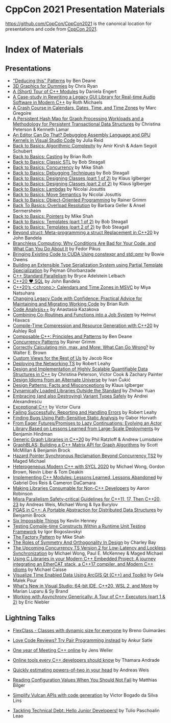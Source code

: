 CppCon 2021 Presentation Materials
==================================

https://github.com/CppCon/CppCon2021 is the canonical location for presentations
and code from [CppCon 2021](http://cppcon.org).

# Index of Materials

## Presentations

- ["Deducing this" Patterns](Presentations/Deducing_this_Patterns_Ben_Deane_CppCon_2021.pdf) by Ben Deane
- [3D Graphics for Dummies](Presentations/CppCon_2021_3D_Graphics_for_Dummies.pdf) by Chris Ryan
- [A (Short) Tour of C++ Modules](Presentations/a_short_tour_of_cpp_modules.pdf) by Daniela Engert
- [A Case-study in Rewriting a Legacy GUI Library for Real-time Audio Software in Modern C++](Presentations/Glass_Properties_CPPCon_2021_2.pdf) by Roth Michaels
- [A Crash Course in Calendars, Dates, Time, and Time Zones](Presentations/CppCon_2021_A_Crash_Course_in_Calendars_Dates_Time_and_Time_Zones.pptx) by Marc Gregoire
- [A Persistent Hash Map for Graph Processing Workloads and a Methodology for Persistent Transactional Data Structures](Presentations/CppCon_2021__Persistent_Data_Structures.pdf) by Christina Peterson & Kenneth Lamar
- [An Editor Can Do That? Debugging Assembly Language and GPU Kernels in Visual Studio Code](Presentations/an_editor_can_do_that.pdf) by Julia Reid
- [Back to Basics: Algorithmic Complexity](Presentations/Algorithmic_Complexity.pdf) by Amir Kirsh & Adam Segoli Schubert
- [Back to Basics: Casting](Presentations/Back_to_Basics_Casting.pdf) by Brian Ruth
- [Back to Basics: Classic STL](Presentations/back_to_basics_classic_stl__bob_steagall__cppcon_2021_1.pdf) by Bob Steagall
- [Back to Basics: Concurrency](Presentations/Mike_Shah_CPPCON_2021_Concurrency_1.pdf) by Mike Shah
- [Back to Basics: Debugging Techniques](Presentations/back_to_basics_debugging_techniques__bob_steagall__cppcon_2021.pdf) by Bob Steagall
- [Back to Basics: Designing Classes (part 1 of 2)](Presentations/Designing_Classes_part_1.pdf) by Klaus Iglberger
- [Back to Basics: Designing Classes (part 2 of 2)](Presentations/Designing_Classes_part_2.pdf) by Klaus Iglberger
- [Back to Basics: Lambdas](Presentations/BackToBasics_Lambdas.pdf) by Nicolai Josuttis
- [Back to Basics: Move Semantics](Presentations/BackToBasics_MoveSemantics.pdf) by Nicolai Josuttis
- [Back to Basics: Object-Oriented Programming](Presentations/ObjectOrientedProgramming.pdf) by Rainer Grimm
- [Back To Basics: Overload Resolution](Presentations/Overload_Resolution_CppCon_2021.pdf) by Barbara Geller & Ansel Sermersheim
- [Back to Basics: Pointers](Presentations/Mike_Shah_CPPCON_2021_Back_to_Basics__Pointers.pdf) by Mike Shah
- [Back to Basics: Templates (part 1 of 2)](Presentations/back_to_basics_templates_part_1__bob_steagall__cppcon_2021.pdf) by Bob Steagall
- [Back to Basics: Templates (part 2 of 2)](Presentations/back_to_basics_templates_part_2__bob_steagall__cppcon_2021.pdf) by Bob Steagall
- [Beyond struct: Meta-programming a struct Replacement in C++20](Presentations/BeyondStruct.pdf) by John Bandela
- [Branchless Computing: Why Conditions Are Bad for Your Code, and What Can You Do About It](Presentations/Branchless_computing.pdf) by Fedor Pikus
- [Bringing Existing Code to CUDA Using constexpr and std::pmr](Presentations/bringing_existing_code_to_CUDA.pptx) by Bowie Owens
- [Building an Extensible Type Serialization System using Partial Template
  Specialization](Presentations/Pejman_Ghorbanzade_CppCon_2021_Extensible_Type_Serialization_System.pdf)
by Pejman Ghorbanzade
- [C++ Standard Parallelism](Presentations/cpp_standard_parallelism__r0.pdf) by Bryce Adelstein Lelbach
- [C++20 ❤ SQL](Presentations/C%5EM%5EM20_%E2%9D%A4_SQL.pdf) by John Bandela
- [C++20’s ＜chrono＞ Calendars and Time Zones in MSVC](Presentations/Cpp20_Chrono.pptx) by Miya Natsuhara
- [Changing Legacy Code with Confidence: Practical Advice for Maintaining and Migrating Working Code](Presentations/changing_legacy_code.pdf) by Brian Ruth
- [Code Analysis++](Presentations/Code_analysis.pdf) by Anastasia Kazakova
- [Combining Co-Routines and Functions into a Job System](Presentations/combining_co-routines_and_functions.pdf) by Helmut Hlavacs
- [Compile-Time Compression and Resource Generation with C++20](Presentations/CompileTimeCompression.pdf) by Ashley Roll
- [Composable C++: Principles and Patterns](Presentations/Composable_C.pdf) by Ben Deane
- [Concurrency Patterns](Presentations/ConcurrencyPatterns_1.pdf) by Rainer Grimm
- [Correctly Calculating min, max, and More: What Can Go Wrong?](Presentations/min_max_and_More.pdf) by Walter E. Brown
- [Custom Views for the Rest of Us](Presentations/Custom_Views_for_the_Rest_of_Us_Jacob_Rice.pdf) by Jacob Rice
- [Deploying the Networking TS](Presentations/deploying_the_networking_TS.pdf) by Robert Leahy
- [Design and Implementation of Highly Scalable Quantifiable Data Structures in C++](Presentations/CppCon_2021__Quantifiable_Data_Structures.pdf) by Christina Peterson, Victor Cook & Zachary Painter
- [Design Idioms from an Alternate Universe](Presentations/ivan_cukic_cppcon_2021.pdf) by Ivan Čukić
- [Design Patterns: Facts and Misconceptions](Presentations/Design_Patterns_Facts_and_Misconceptions.pdf) by Klaus Iglberger
- [Dynamically Loaded Libraries Outside the Standard](Presentations/Dynamically_Loaded_Libraries_Outside_the_Standard.pdf) by Zhihao Yuan
- [Embracing (and also Destroying) Variant Types Safely](Presentations/Embracing_User_Defined_Literals_Safely_Pablo_Halpern_CppCon_2021.pdf) by Andrei Alexandrescu
- [Exceptional C++](Presentations/Exceptional_C.pdf) by Victor Ciura
- [Failing Successfully: Reporting and Handling Errors](Presentations/failing_successfully.pdf) by Robert Leahy
- [Finding Bugs Using Path-Sensitive Static Analysis](Presentations/Finding_Bugs_using_Path_Sensitive_Static_Analysis.pptx) by Gabor Horvath
- [From Eager Futures/Promises to Lazy Continuations: Evolving an Actor Library Based on Lessons Learned from Large-Scale Deployments](Presentations/Benjamin_Hindman_CppCon_2021.pdf) by Benjamin Hindman
- [Generic Graph Libraries in C++20](Presentations/generic_graph_libraries.pdf) by Phil Ratzloff & Andrew Lumsdaine
- [GraphBLAS: Building a C++ Matrix API for Graph Algorithms](Presentations/GraphBLAS_a_C_Matrix_API_Benjamin_Brock_and_Scott_McMillan.pdf) by Scott McMillan & Benjamin Brock
- [Hazard Pointer Synchronous Reclamation Beyond Concurrency TS2](Presentations/hazard_pointer_synchronous_reclamation.pptx) by Maged Michael
- [Heterogeneous Modern C++ with SYCL 2020](Presentations/CppCon_2021_Heterogeneous_Programming_in_C_with_SYCL_2020.pdf) by Michael Wong, Gordon Brown, Nevin Liber & Tom Deakin
- [Implementing C++ Modules: Lessons Learned, Lessons Abandoned](Presentations/CppCon2021_Implementing_C_Modules.pdf) by Gabriel Dos Reis & Cameron DaCamara
- [Making Libraries Consumable for Non-C++ Developers](Presentations/Making_Libraries_Consumable_for_Non_C_Developers.pptx) by Aaron Robinson
- [Misra Parallelism Safety-critical Guidelines for C++11, 17, Then C++20, 23](Presentations/cppcon_2021_safety_guidelines_for_C_parallel_and_concurrency.pdf) by Andreas Weis, Michael Wong & Ilya Burylov
- [PGAS in C++: A Portable Abstraction for Distributed Data Structures](Presentations/PGAS_in_C_Benjamin_Brock.pdf) by Benjamin Brock
- [Six Impossible Things](Presentations/Six_Impossible_Things.pdf) by Kevlin Henney
- [Testing Compile-time Constructs Within a Runtime Unit Testing Framework](Presentations/IgorBogoslavskyi_testing_compile_time_constructs_within_a_runtime_unit_testing_framework.pdf) by Igor Bogoslavskyi
- [The Factory Pattern](Presentations/Mike_Shah_CPPCON_2021_Software_Design_Track__Factory_Pattern.pdf) by Mike Shah
- [The Roles of Symmetry And Orthogonality In Design](Presentations/Design_SymmetryAndOrthogonality_25.pdf) by Charley Bay
- [The Upcoming Concurrency TS Version 2 for Low-Latency and Lockless Synchronization](Presentations/cppcon2021Concurrency_TS2_.pptx.pdf) by Michael Wong, Paul E. McKenney & Maged Michael
- [Using C Libraries in your Modern C++ Embedded Project: A journey integrating an EtherCAT stack, a C++17 compiler, and Modern C++ idioms](Presentations/ethercat_stack.pdf) by Michael Caisse
- [Visualize Time Enabled Data Using ArcGIS Qt (C++) and Toolkit](Presentations/Visualize_Time_Enabled_Data_using_ArcGIS_Qt.pptx) by Gela Malek Pour
- [What's New in Visual Studio: 64-bit IDE, C++20, WSL 2, and More](Presentations/whats_new_in_visual_studio.pptx) by Marian Luparu & Sy Brand
- [Working with Asynchrony Generically: A Tour of C++ Executors (part 1 & 2)](Presentations/Working_with_Asynchrony_Generically_Parts_1_2_Eric_Niebler_1.pptx) by Eric Niebler

## Lightning Talks



- [FlexClass - Classes with dynamic size for everyone](https://github.com/CppCon/CppCon2021/blob/main/Lightning%20Talk%20Slides/Breno%20Guimar%C4%88es%20_%20FlexClass.pptx) by Breno Guimarães



- [Love Code Reviews? Try Pair Programming instead](https://github.com/CppCon/CppCon2021/blob/main/Lightning%20Talk%20Slides/Ankur%20Satle%20_%20Ankur%20Satle%20_%20Like%20Code%20Reviews%20_%20Try%20Pair%20Programming%20_%20You'll%20love%20it!.pdf) by Ankur Satle
- [One year of Meeting C++ online](https://github.com/CppCon/CppCon2021/blob/main/Lightning%20Talk%20Slides/Jens%20Weller%20_%20OneYearMeetingCppOnline.pdf) by Jens Weller
- [Online tools every C++ developers should know](https://github.com/CppCon/CppCon2021/blob/main/Lightning%20Talk%20Slides/Thamara%20Andrade%20_%20Thamara%20Andrade%20_%20Online%20tools%20for%20C%2B%2B%20developers.pdf) by Thamara Andrade
- [Quickly estimating powers-of-two in your head](https://github.com/CppCon/CppCon2021/blob/main/Lightning%20Talk%20Slides/Andreas%20Weis%20_%20Quickly%20Estimating%20Powers_of_Two.pdf) by Andreas Weis
- [Reading Configuration Values When You Should Not Fail](https://github.com/CppCon/CppCon2021/blob/main/Lightning%20Talk%20Slides/Matthias%20Bilger%20_%20CPPcon2021.pdf) by Matthias Bilger

- [Simplify Vulcan APIs with code generation](https://github.com/CppCon/CppCon2021/blob/main/Lightning%20Talk%20Slides/Victor%20Bogado%20_%20Code%20generation%20for%20Vulkan%20Initialization.pdf) by Victor Bogado da Silva Lins
- [Tackling Technical Debt: Hello Junior Developers!](https://github.com/CppCon/CppCon2021/blob/main/Lightning%20Talk%20Slides/Tulio%20Paschoalin%20Leao%20_%20Solving%20Technical%20Debt%20_%20Tulio%20Paschoalin%20Leao.pdf) by Tulio Paschoalin Leao
